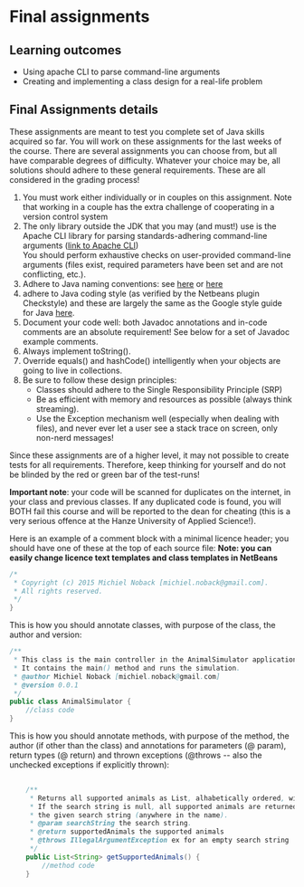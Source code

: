 # Final assignments #

## Learning outcomes ##
* Using apache CLI to parse command-line arguments
* Creating and implementing a class design for a real-life problem


## Final Assignments details ##
These assignments are meant to test you complete set of Java skills acquired so far. 
You will work on these assignments for the last weeks of the course.
There are several assignments you can choose from, but all have comparable degrees of difficulty.
Whatever your choice may be, all solutions should adhere to these general requirements. These are all considered in the grading process!

1. You must work either individually or in couples on this assignment. Note that working in a couple has the extra challenge of cooperating in a version control system
2. The only library outside the JDK that you may (and must!) use is the Apache CLI library for parsing standards-adhering command-line arguments
([link to Apache CLI](http://commons.apache.org/proper/commons-cli/))  
You should perform exhaustive checks on user-provided command-line arguments (files exist, required parameters have been set and are not conflicting, etc.).
3. Adhere to Java naming conventions: see [here](http://www.oracle.com/technetwork/java/codeconventions-135099.html) or 
[here](http://java.about.com/od/javasyntax/a/nameconventions.htm) 
4. adhere to Java coding style (as verified by the Netbeans plugin Checkstyle) and these are largely the same as the Google style
guide for Java [here](https://google-styleguide.googlecode.com/svn/trunk/javaguide.html).
5. Document your code well: both Javadoc annotations and in-code comments are an absolute requirement! See below for a set of Javadoc example comments.
6. Always implement toString().
7. Override equals() and hashCode() intelligently when your objects are going to live in collections.
8. Be sure to follow these design principles:
    * Classes should adhere to the Single Responsibility Principle (SRP)
    * Be as efficient with memory and resources as possible (always think streaming).
    * Use the Exception mechanism well (especially when dealing with files), and never ever let a user see a stack trace on screen, only non-nerd messages!

Since these assignments are of a higher level, it may not possible to create tests for all requirements. 
Therefore, keep thinking for yourself and do not be blinded by the red or green bar of the test-runs!

**Important note**: your code will be scanned for duplicates on the internet, in your class and previous classes.
 If any duplicated code is found, you will BOTH fail this course and will be reported to the dean for cheating 
(this is a very serious offence at the Hanze University of Applied Science!).

Here is an example of a comment block with a minimal licence header; you should have one of these at the top of each source file:
**Note: you can easily change licence text templates and class templates in NetBeans**

```Java
/*
 * Copyright (c) 2015 Michiel Noback [michiel.noback@gmail.com].
 * All rights reserved.
 */
}
```  

This is how you should annotate classes, with purpose of the class, the author and version:

```Java
/**
 * This class is the main controller in the AnimalSimulator application.
 * It contains the main() method and runs the simulation. 
 * @author Michiel Noback [michiel.noback@gmail.com]
 * @version 0.0.1
 */
public class AnimalSimulator {
    //class code
}
```  

This is how you should annotate methods, with purpose of the method, the author (if other than the class) and annotations for
parameters (@ param), return types (@ return) and thrown exceptions (@throws -- also the unchecked exceptions if explicitly thrown):

```Java
    
    /**
     * Returns all supported animals as List, alhabetically ordered, with the given substring to search for.
     * If the search string is null, all supported animals are returned, else only the animals whose name matches
     * the given search string (anywhere in the name).
     * @param searchString the search string. 
     * @return supportedAnimals the supported animals
     * @throws IllegalArgumentException ex for an empty search string
     */
    public List<String> getSupportedAnimals() {
        //method code
    }
```  

